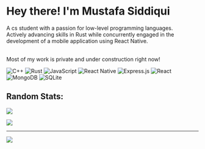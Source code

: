 # Hey there! I'm Mustafa Siddiqui
A cs student with a passion for low-level programming languages. <br>Actively advancing skills in Rust while concurrently engaged in the development of a mobile application using React Native.<br>

<br> Most of my work is private and under construction right now!

![C++](https://img.shields.io/badge/c++-%2300599C.svg?style=flat-square&logo=c%2B%2B&logoColor=white) ![Rust](https://img.shields.io/badge/rust-%23000000.svg?style=flat-square&logo=rust&logoColor=white) ![JavaScript](https://img.shields.io/badge/javascript-%23323330.svg?style=flat-square&logo=javascript&logoColor=%23F7DF1E) ![React Native](https://img.shields.io/badge/react_native-%2320232a.svg?style=flat-square&logo=react&logoColor=%2361DAFB) ![Express.js](https://img.shields.io/badge/express.js-%23404d59.svg?style=flat-square&logo=express&logoColor=%2361DAFB) ![React](https://img.shields.io/badge/react-%2320232a.svg?style=flat-square&logo=react&logoColor=%2361DAFB) ![MongoDB](https://img.shields.io/badge/MongoDB-%234ea94b.svg?style=flat-square&logo=mongodb&logoColor=white) ![SQLite](https://img.shields.io/badge/sqlite-%2307405e.svg?style=flat-square&logo=sqlite&logoColor=white)
## Random Stats:

  <img class="img" src="https://streak-stats.demolab.com?user=mush1e&theme=vue-dark&hide_border=true&mode=weekly" />

![](https://github-readme-stats.vercel.app/api/top-langs/?username=Mush1e&theme=vue-dark&hide_border=true&include_all_commits=true&count_private=true&layout=compact)

---
[![](https://visitcount.itsvg.in/api?id=Mush1e&icon=0&color=0)](https://visitcount.itsvg.in)

